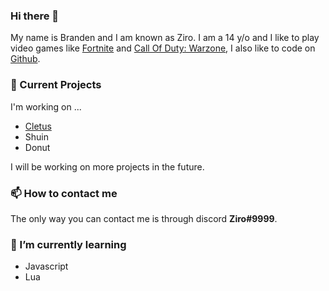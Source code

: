 ### Hi there 👋

<!--
**ZiroSZN/ZiroSZN** is a ✨ _special_ ✨ repository because its `README.md` (this file) appears on your GitHub profile.

Here are some ideas to get you started: -->

My name is Branden and I am known as Ziro. I am a 14 y/o and I like to play video games like [Fortnite](https://www.epicgames.com/fortnite/en-US/home) and [Call Of Duty: Warzone](https://www.callofduty.com/warzone), I also like to code on [Github](github.com).

 
### 🔭 Current Projects
I'm working on ...

- [Cletus](https://github.com/CletusDiscordDevs/Cletus)
- Shuin
- Donut

I will be working on more projects in the future.

### 📫 How to contact me 
The only way you can contact me is through discord **Ziro#9999**.


### 🌱 I’m currently learning 

- Javascript
- Lua

